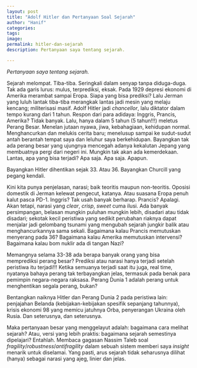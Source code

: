 ```yaml
---
layout: post
title: "Adolf Hitler dan Pertanyaan Soal Sejarah"
author: "Hanif" 
categories: 
tags: 
image: 
permalink: hitler-dan-sejarah
description: Pertanyaan saya tentang sejarah.

---
```

*Pertanyaan saya tentang sejarah.* <!--more-->

Sejarah melompat. Tiba-tiba. Seringkali dalam senyap tanpa diduga-duga. Tak ada garis lurus: mulus, terprediksi, eksak. Pada 1929 depresi ekonomi di Amerika merambat sampai Eropa. Siapa yang bisa prediksi? Lalu Jerman yang luluh lantak tiba-tiba merangkak lantas jadi mesin yang melaju kencang; militerisasi masif. Adolf Hitler jadi *chancellor*, lalu diktator dalam tempo kurang dari 1 tahun. Respon dari para adidaya: Inggris, Prancis, Amerika? Tidak banyak. Lalu, hanya dalam 5 tahun (5 tahun!!!) meletus Perang Besar. Menelan jutaan nyawa, jiwa, kebahagiaan, kehidupan normal. Menghancurkan dan melukis cerita baru; menelusup sampai ke sudut-sudut antah berantah tempat saya dan leluhur saya berkehidupan. Bayangkan tak ada perang besar yang ujungnya mencegah adanya kekalutan Jepang yang membuatnya pergi dari negeri ini. Mungkin tak akan ada kemerdekaan. Lantas, apa yang bisa terjadi? Apa saja. Apa saja. Apapun. 

Bayangkan Hitler dihentikan sejak 33. Atau 36. Bayangkan Churcill yang pegang kendali.

Kini kita punya penjelasan, narasi; baik teoritis maupun non-teoritis. Oposisi domestik di Jerman kelewat pengecut, katanya. Atau suasana Eropa penuh kalut pasca PD-1. Inggris? Tak usah banyak berharap. Prancis? Apalagi. Akan tetapi, narasi yang *clear*, *crisp*, *sweet* cuma ilusi. Ada banyak persimpangan, belasan mungkin puluhan mungkin lebih, disadari atau tidak disadari; sekotak kecil peristiwa yang sedikit perubahan riaknya dapat menjalar jadi gelombang tsunami yang mengubah sejarah jungkir balik atau menghancurkannya sama sekali. Bagaimana kalau Prancis memutuskan menyerang pada 36? Bagaimana kalau Amerika memutuskan intervensi? Bagaimana kalau bom nuklir ada di tangan Nazi? 

Memangnya selama 33-38 ada berapa banyak orang yang bisa memprediksi perang besar? Prediksi atau narasi hanya terjadi setelah peristiwa itu terjadi!!! Ketika semuanya terjadi saat itu juga, real time, nyatanya bahaya perang tak terbayangkan jelas, termasuk pada benak para pemimpin negara-negara raksasa. Perang Dunia 1 adalah perang untuk menghentikan segala perang, bukan?

Bentangkan naiknya Hitler dan Perang Dunia 2 pada peristiwa lain: penjajahan Belanda (kebijakan-kebijakan spesifik sepanjang tahunnya), krisis ekonomi 98 yang memicu jatuhnya Orba, penyerangan Ukraina oleh Rusia. Dan seterusnya, dan seterusnya. 

Maka pertanyaan besar yang menggelayut adalah: bagaimana cara melihat sejarah? Atau, versi yang lebih praktis: bagaimana sejarah semestinya dipelajari? Entahlah. Membaca gagasan Nassim Taleb soal *fragility*/*robustness*/*antifragility* dalam sebuah sistem memberi saya *insight* menarik untuk diselamai. Yang pasti,  arus sejarah tidak seharusnya dilihat (hanya) sebagai narasi yang ajeg, linier dan jelas.
